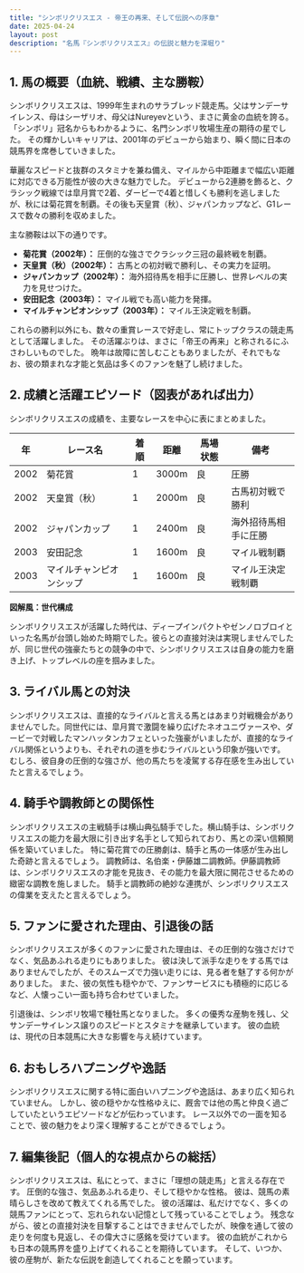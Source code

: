 ```yaml
---
title: "シンボリクリスエス - 帝王の再来、そして伝説への序章"
date: 2025-04-24
layout: post
description: "名馬『シンボリクリスエス』の伝説と魅力を深堀り"
---
```


## 1. 馬の概要（血統、戦績、主な勝鞍）

シンボリクリスエスは、1999年生まれのサラブレッド競走馬。父はサンデーサイレンス、母はシーザリオ、母父はNureyevという、まさに黄金の血統を誇る。「シンボリ」冠名からもわかるように、名門シンボリ牧場生産の期待の星でした。  その輝かしいキャリアは、2001年のデビューから始まり、瞬く間に日本の競馬界を席巻していきました。

華麗なスピードと抜群のスタミナを兼ね備え、マイルから中距離まで幅広い距離に対応できる万能性が彼の大きな魅力でした。  デビューから2連勝を飾ると、クラシック戦線では皐月賞で2着、ダービーで4着と惜しくも勝利を逃しましたが、秋には菊花賞を制覇。その後も天皇賞（秋）、ジャパンカップなど、G1レースで数々の勝利を収めました。

主な勝鞍は以下の通りです。

* **菊花賞（2002年）：** 圧倒的な強さでクラシック三冠の最終戦を制覇。
* **天皇賞（秋）（2002年）：**  古馬との初対戦で勝利し、その実力を証明。
* **ジャパンカップ（2002年）：**  海外招待馬を相手に圧勝し、世界レベルの実力を見せつけた。
* **安田記念（2003年）：** マイル戦でも高い能力を発揮。
* **マイルチャンピオンシップ（2003年）：**  マイル王決定戦を制覇。

これらの勝利以外にも、数々の重賞レースで好走し、常にトップクラスの競走馬として活躍しました。  その活躍ぶりは、まさに「帝王の再来」と称されるにふさわしいものでした。  晩年は故障に苦しむこともありましたが、それでもなお、彼の類まれな才能と気品は多くのファンを魅了し続けました。


## 2. 成績と活躍エピソード（図表があれば出力）

シンボリクリスエスの成績を、主要なレースを中心に表にまとめました。


| 年 | レース名         | 着順 | 距離 | 馬場状態 | 備考                               |
|---|-----------------|-----|------|---------|------------------------------------|
| 2002 | 菊花賞           | 1   | 3000m | 良       | 圧勝                               |
| 2002 | 天皇賞（秋）     | 1   | 2000m | 良       | 古馬初対戦で勝利                     |
| 2002 | ジャパンカップ   | 1   | 2400m | 良       | 海外招待馬相手に圧勝                 |
| 2003 | 安田記念         | 1   | 1600m | 良       | マイル戦制覇                         |
| 2003 | マイルチャンピオンシップ | 1   | 1600m | 良       | マイル王決定戦制覇                   |


**図解風：世代構成**

シンボリクリスエスが活躍した時代は、ディープインパクトやゼンノロブロイといった名馬が台頭し始めた時期でした。彼らとの直接対決は実現しませんでしたが、同じ世代の強豪たちとの競争の中で、シンボリクリスエスは自身の能力を磨き上げ、トップレベルの座を掴みました。


## 3. ライバル馬との対決

シンボリクリスエスは、直接的なライバルと言える馬とはあまり対戦機会がありませんでした。同世代には、皐月賞で激闘を繰り広げたネオユニヴァースや、ダービーで対戦したマンハッタンカフェといった強豪がいましたが、直接的なライバル関係というよりも、それぞれの道を歩むライバルという印象が強いです。  むしろ、彼自身の圧倒的な強さが、他の馬たちを凌駕する存在感を生み出していたと言えるでしょう。


## 4. 騎手や調教師との関係性

シンボリクリスエスの主戦騎手は横山典弘騎手でした。横山騎手は、シンボリクリスエスの能力を最大限に引き出す名手として知られており、馬との深い信頼関係を築いていました。  特に菊花賞での圧勝劇は、騎手と馬の一体感が生み出した奇跡と言えるでしょう。  調教師は、名伯楽・伊藤雄二調教師。伊藤調教師は、シンボリクリスエスの才能を見抜き、その能力を最大限に開花させるための緻密な調教を施しました。  騎手と調教師の絶妙な連携が、シンボリクリスエスの偉業を支えたと言えるでしょう。


## 5. ファンに愛された理由、引退後の話

シンボリクリスエスが多くのファンに愛された理由は、その圧倒的な強さだけでなく、気品あふれる走りにもありました。  彼は決して派手な走りをする馬ではありませんでしたが、そのスムーズで力強い走りには、見る者を魅了する何かがありました。  また、彼の気性も穏やかで、ファンサービスにも積極的に応じるなど、人懐っこい一面も持ち合わせていました。

引退後は、シンボリ牧場で種牡馬となりました。  多くの優秀な産駒を残し、父サンデーサイレンス譲りのスピードとスタミナを継承しています。  彼の血統は、現代の日本競馬に大きな影響を与え続けています。


## 6. おもしろハプニングや逸話

シンボリクリスエスに関する特に面白いハプニングや逸話は、あまり広く知られていません。  しかし、彼の穏やかな性格ゆえに、厩舎では他の馬と仲良く過ごしていたというエピソードなどが伝わっています。  レース以外での一面を知ることで、彼の魅力をより深く理解することができるでしょう。


## 7. 編集後記（個人的な視点からの総括）

シンボリクリスエスは、私にとって、まさに「理想の競走馬」と言える存在です。  圧倒的な強さ、気品あふれる走り、そして穏やかな性格。  彼は、競馬の素晴らしさを改めて教えてくれる馬でした。  彼の活躍は、私だけでなく、多くの競馬ファンにとって、忘れられない記憶として残っていることでしょう。  残念ながら、彼との直接対決を目撃することはできませんでしたが、映像を通して彼の走りを何度も見返し、その偉大さに感銘を受けています。  彼の血統がこれからも日本の競馬界を盛り上げてくれることを期待しています。  そして、いつか、彼の産駒が、新たな伝説を創造してくれることを願っています。
